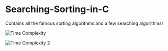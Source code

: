 # Searching-Sorting-in-C

Contains all the famous sorting algorithms and a few searching algorithms!

![Time Complexity](https://lamfo-unb.github.io/img/Sorting-algorithms/Complexity.png)

![Time Complexity 2](https://www.google.com/url?sa=i&url=https%3A%2F%2Fwww.hackerearth.com%2Fpractice%2Fnotes%2Fsorting-and-searching-algorithms-time-complexities-cheat-sheet%2F&psig=AOvVaw1wonp82nYn0v_uRJe4bSFm&ust=1700850014340000&source=images&cd=vfe&opi=89978449&ved=0CBIQjRxqFwoTCKD0v5ne2oIDFQAAAAAdAAAAABAE)
